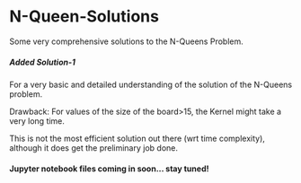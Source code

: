 # N-Queen-Solutions
Some very comprehensive solutions to the N-Queens Problem. 

##### Added Solution-1 
For a very basic and detailed understanding of the solution of the N-Queens problem.

Drawback: For values of the size of the board>15, the Kernel might take a very long time. 

This is not the most efficient solution out there (wrt time complexity), although it does get the preliminary job done.

#### Jupyter notebook files coming in soon... stay tuned!
